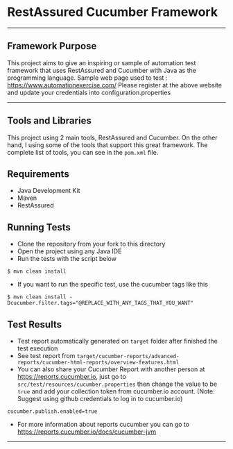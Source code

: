 # RestAssured Cucumber Framework

---

## Framework Purpose
This project aims to give an inspiring or sample of automation test framework that uses RestAssured and Cucumber with Java as the programming language.
Sample web page used to test : https://www.automationexercise.com/
Please register at the above website and update your credentials into configuration.properties

---

## Tools and Libraries
This project using 2 main tools, RestAssured and Cucumber.
On the other hand, I using some of the tools that support this great framework.
The complete list of tools, you can see in the `pom.xml` file.

## Requirements
* Java Development Kit
* Maven
* RestAssured

## Running Tests
* Clone the repository from your fork to this directory
* Open the project using any Java IDE
* Run the tests with the script below

```shell
$ mvn clean install
```
* If you want to run the specific test, use the cucumber tags like this
```shell
$ mvn clean install -Dcucumber.filter.tags="@REPLACE_WITH_ANY_TAGS_THAT_YOU_WANT"
```

## Test Results
* Test report automatically generated on `target` folder after finished the test execution
* See test report from `target/cucumber-reports/advanced-reports/cucumber-html-reports/overview-features.html`
* You can also share your Cucumber Report with another person at https://reports.cucumber.io, just go to `src/test/resources/cucumber.properties` then change the value to be `true` and add your collection token from cucumber.io account.
  (Note: Suggest using github credentials to log in to cucumber.io)
```properties
cucumber.publish.enabled=true
```
* For more information about reports cucumber you can go to https://reports.cucumber.io/docs/cucumber-jvm

---
